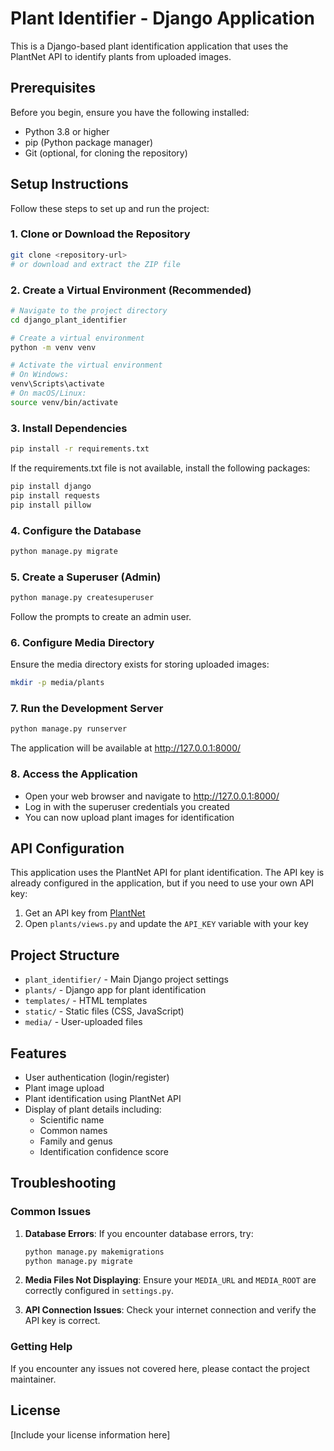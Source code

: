 # Plant Identifier - Django Application

This is a Django-based plant identification application that uses the PlantNet API to identify plants from uploaded images.

## Prerequisites

Before you begin, ensure you have the following installed:

- Python 3.8 or higher
- pip (Python package manager)
- Git (optional, for cloning the repository)

## Setup Instructions

Follow these steps to set up and run the project:

### 1. Clone or Download the Repository

```bash
git clone <repository-url>
# or download and extract the ZIP file
```

### 2. Create a Virtual Environment (Recommended)

```bash
# Navigate to the project directory
cd django_plant_identifier

# Create a virtual environment
python -m venv venv

# Activate the virtual environment
# On Windows:
venv\Scripts\activate
# On macOS/Linux:
source venv/bin/activate
```

### 3. Install Dependencies

```bash
pip install -r requirements.txt
```

If the requirements.txt file is not available, install the following packages:

```bash
pip install django
pip install requests
pip install pillow
```

### 4. Configure the Database

```bash
python manage.py migrate
```

### 5. Create a Superuser (Admin)

```bash
python manage.py createsuperuser
```

Follow the prompts to create an admin user.

### 6. Configure Media Directory

Ensure the media directory exists for storing uploaded images:

```bash
mkdir -p media/plants
```

### 7. Run the Development Server

```bash
python manage.py runserver
```

The application will be available at http://127.0.0.1:8000/

### 8. Access the Application

- Open your web browser and navigate to http://127.0.0.1:8000/
- Log in with the superuser credentials you created
- You can now upload plant images for identification

## API Configuration

This application uses the PlantNet API for plant identification. The API key is already configured in the application, but if you need to use your own API key:

1. Get an API key from [PlantNet](https://my.plantnet.org/)
2. Open `plants/views.py` and update the `API_KEY` variable with your key

## Project Structure

- `plant_identifier/` - Main Django project settings
- `plants/` - Django app for plant identification
- `templates/` - HTML templates
- `static/` - Static files (CSS, JavaScript)
- `media/` - User-uploaded files

## Features

- User authentication (login/register)
- Plant image upload
- Plant identification using PlantNet API
- Display of plant details including:
  - Scientific name
  - Common names
  - Family and genus
  - Identification confidence score

## Troubleshooting

### Common Issues

1. **Database Errors**: If you encounter database errors, try:
   ```bash
   python manage.py makemigrations
   python manage.py migrate
   ```

2. **Media Files Not Displaying**: Ensure your `MEDIA_URL` and `MEDIA_ROOT` are correctly configured in `settings.py`.

3. **API Connection Issues**: Check your internet connection and verify the API key is correct.

### Getting Help

If you encounter any issues not covered here, please contact the project maintainer.

## License

[Include your license information here]
